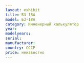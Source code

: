 ```yaml
---
layout: exhibit
title: Б3-18А
model: Б3-18А
category: Инженерный калькулятор
year:
modelyears:
serial:
manufacturer:
country: СССР
price: неизвестно
---
```

